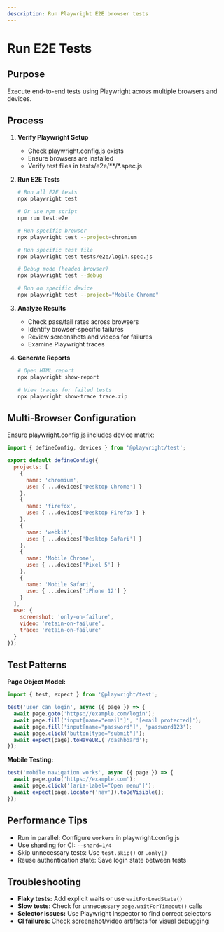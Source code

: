 ```yaml
---
description: Run Playwright E2E browser tests
---
```


# Run E2E Tests

## Purpose
Execute end-to-end tests using Playwright across multiple browsers and devices.

## Process

1. **Verify Playwright Setup**
   - Check playwright.config.js exists
   - Ensure browsers are installed
   - Verify test files in tests/e2e/**/*.spec.js

2. **Run E2E Tests**
   ```bash
   # Run all E2E tests
   npx playwright test

   # Or use npm script
   npm run test:e2e

   # Run specific browser
   npx playwright test --project=chromium

   # Run specific test file
   npx playwright test tests/e2e/login.spec.js

   # Debug mode (headed browser)
   npx playwright test --debug

   # Run on specific device
   npx playwright test --project="Mobile Chrome"
   ```

3. **Analyze Results**
   - Check pass/fail rates across browsers
   - Identify browser-specific failures
   - Review screenshots and videos for failures
   - Examine Playwright traces

4. **Generate Reports**
   ```bash
   # Open HTML report
   npx playwright show-report

   # View traces for failed tests
   npx playwright show-trace trace.zip
   ```

## Multi-Browser Configuration

Ensure playwright.config.js includes device matrix:

```javascript
import { defineConfig, devices } from '@playwright/test';

export default defineConfig({
  projects: [
    {
      name: 'chromium',
      use: { ...devices['Desktop Chrome'] }
    },
    {
      name: 'firefox',
      use: { ...devices['Desktop Firefox'] }
    },
    {
      name: 'webkit',
      use: { ...devices['Desktop Safari'] }
    },
    {
      name: 'Mobile Chrome',
      use: { ...devices['Pixel 5'] }
    },
    {
      name: 'Mobile Safari',
      use: { ...devices['iPhone 12'] }
    }
  ],
  use: {
    screenshot: 'only-on-failure',
    video: 'retain-on-failure',
    trace: 'retain-on-failure'
  }
});
```

## Test Patterns

**Page Object Model:**
```javascript
import { test, expect } from '@playwright/test';

test('user can login', async ({ page }) => {
  await page.goto('https://example.com/login');
  await page.fill('input[name="email"]', '[email protected]');
  await page.fill('input[name="password"]', 'password123');
  await page.click('button[type="submit"]');
  await expect(page).toHaveURL('/dashboard');
});
```

**Mobile Testing:**
```javascript
test('mobile navigation works', async ({ page }) => {
  await page.goto('https://example.com');
  await page.click('[aria-label="Open menu"]');
  await expect(page.locator('nav')).toBeVisible();
});
```

## Performance Tips

- Run in parallel: Configure `workers` in playwright.config.js
- Use sharding for CI: `--shard=1/4`
- Skip unnecessary tests: Use `test.skip()` or `.only()`
- Reuse authentication state: Save login state between tests

## Troubleshooting

- **Flaky tests:** Add explicit waits or use `waitForLoadState()`
- **Slow tests:** Check for unnecessary `page.waitForTimeout()` calls
- **Selector issues:** Use Playwright Inspector to find correct selectors
- **CI failures:** Check screenshot/video artifacts for visual debugging
